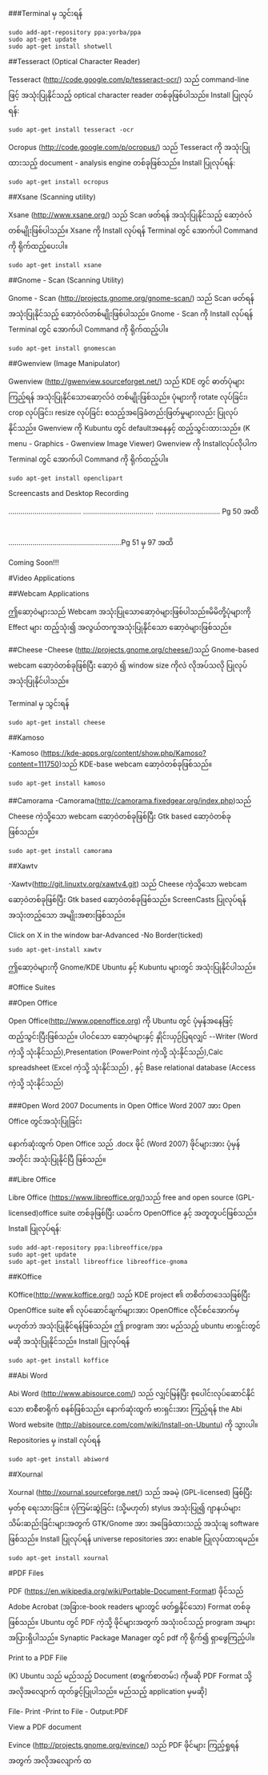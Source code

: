 ###Terminal မှ သွင်းရန်

    sudo add-apt-repository ppa:yorba/ppa
    sudo apt-get update
    sudo apt-get install shotwell


##Tesseract (Optical Character Reader)

Tesseract (http://code.google.com/p/tesseract-ocr/) သည် command-line ဖြင့် အသုံးပြုနိုင်သည့် optical
character reader တစ်ခုဖြစ်ပါသည်။ Install  ပြုလုပ်ရန်:

    sudo apt-get install tesseract -ocr


Ocropus (http://code.google.com/p/ocropus/) သည် Tesseract ကို အသုံးပြုထားသည့် document -
analysis engine တစ်ခုဖြစ်သည်။ Install ပြုလုပ်ရန်:

    sudo apt-get install ocropus


##Xsane (Scanning utility)

Xsane (http://www.xsane.org/) သည် Scan ဖတ်ရန် အသုံးပြုနိုင်သည့် ဆော့ဝဲလ်တစ်မျိုးဖြစ်ပါသည်။
Xsane ကို  Install လုပ်ရန် Terminal တွင် အောက်ပါ Command ကို ရိုက်ထည့်ပေးပါ။

    sudo apt-get install xsane


##Gnome - Scan (Scanning Utility)

Gnome - Scan (http://projects.gnome.org/gnome-scan/) သည် Scan ဖတ်ရန် အသုံးပြုနိုင်သည့်
ဆော့ဝဲလ်တစ်မျိုးဖြစ်ပါသည်။ Gnome - Scan ကို Install လုပ်ရန် Terminal တွင် အောက်ပါ Command
ကို ရိုက်ထည့်ပါ။

    sudo apt-get install gnomescan 


##Gwenview (Image Manipulator)

Gwenview (http://gwenview.sourceforget.net/) သည် KDE တွင် ဓာတ်ပုံများကြည့်ရန် အသုံးပြုနိုင်သောဆော့လ်ဝဲ တစ်မျိုးဖြစ်သည်။ ပုံများကို rotate လုပ်ခြင်း၊ crop လုပ်ခြင်း၊ resize လုပ်ခြင်း စသည့်အခြေခံတည်းဖြတ်မှုများလည်း ပြုလုပ်နိုင်သည်။ Gwenview ကို Kubuntu တွင် defaultအနေနှင့် ထည့်သွင်းထားသည်။ (K menu - Graphics - Gwenview Image Viewer) Gwenview ကို Installလုပ်လိုပါက Terminal တွင် အောက်ပါ Command ကို ရိုက်ထည့်ပါ။

    sudo apt-get install openclipart


Screencasts and Desktop Recording



....................................
...................................
................................   Pg 50 အထိ
﻿


........................................................Pg 51 မှ 97 အထိ 


Coming Soon!!!

#Video Applications

##Webcam Applications

ဤဆော့ဝဲများသည် Webcam အသုံးပြုသောဆော့ဝဲများဖြစ်ပါသည်။မိမိတို့ပုံများကို Effect များ ထည့်သုံး၍ 
အလွယ်တကူအသုံးပြုနိုင်သော ဆော့ဝဲများဖြစ်သည်။

##Cheese
-Cheese (http://projects.gnome.org/cheese/)သည် Gnome-based webcam
 ဆော့ဝဲတစ်ခုဖြစ်ပြီး ဆော့ဝဲ ၍ window size ကိုလဲ လိုအပ်သလို ပြုလုပ်အသုံးပြုနိုင်ပါသည်။

Terminal မှ သွင်းရန်

    sudo apt-get install cheese

##Kamoso
 
-Kamoso (https://kde-apps.org/content/show.php/Kamoso?content=111750)သည်
KDE-base webcam ဆော့ဝဲတစ်ခုဖြစ်သည်။

    sudo apt-get install kamoso

##Camorama
-Camorama(http://camorama.fixedgear.org/index.php)သည် Cheese ကဲ့သို့သော webcam 
ဆော့ဝဲတစ်ခုဖြစ်ပြီး Gtk based ဆော့ဝဲတစ်ခုဖြစ်သည်။

    sudo apt-get install camorama

##Xawtv

-Xawtv(http://git.linuxtv.org/xawtv4.git) သည် Cheese ကဲ့သို့သော webcam
ဆော့ဝဲတစ်ခုဖြစ်ပြီး Gtk based ဆော့ဝဲတစ်ခုဖြစ်သည်။ ScreenCasts ပြုလုပ်ရန် အသုံးတည့်သော 
အမျိုးအစားဖြစ်သည်။

Click on X in the window bar-Advanced -No Border(ticked)

    sudo apt-get-install xawtv

ဤဆော့ဝဲများကို Gnome/KDE Ubuntu နှင့် Kubuntu များတွင် အသုံးပြုနိုင်ပါသည်။

#Office Suites

##Open Office

Open Office(http://www.openoffice.org) ကို Ubuntu တွင် ပုံမှန်အနေဖြင့် ထည့်သွင်းပြီးဖြစ်သည်။
ပါဝင်သော ဆော့ဝဲများနှင့် နှိုင်းယှဉ်ပြရလျှင် --Writer (Word ကဲ့သို့ သုံးနိုင်သည်),Presentation (PowerPoint ကဲ့သို့  သုံးနိုင်သည်),Calc spreadsheet (Excel ကဲ့သို့ သုံးနိုင်သည်) , နှင့် Base relational database (Access ကဲ့သို့ သုံးနိုင်သည်)

###Open Word 2007 Documents in Open Office Word 2007 အား Open Office တွင်အသုံးပြုခြင်း

နောက်ဆုံးထွက် Open Office  သည် .docx ဖိုင် (Word 2007) ဖိုင်များအား ပုံမှန်အတိုင်း အသုံးပြုနိုင်ပြီ ဖြစ်သည်။

##Libre Office

Libre Office (https://www.libreoffice.org/)သည် free and open source (GPL-licensed)office suite
တစ်ခုဖြစ်ပြီး ယခင်က OpenOffice နှင့် အတူတူပင်ဖြစ်သည်။ Install ပြုလုပ်ရန်:

    sudo add-apt-repository ppa:libreoffice/ppa
    sudo apt-get update
    sudo apt-get install libreoffice libreoffice-gnoma

##KOffice

KOffice(http://www.koffice.org/) သည် KDE project ၏ တစိတ်တဒေသဖြစ်ပြီး OpenOffice suite
၏ လုပ်ဆောင်ချက်များအား OpenOffice လိုင်စင်အောက်မှ မဟုတ်ဘဲ အသုံးပြုနိုင်ရန်ဖြစ်သည်။ ဤ 
program အား မည်သည့် ubuntu ဗားရှင်းတွင်မဆို အသုံးပြုနိုင်သည်။ Install ပြုလုပ်ရန်

    sudo apt-get install koffice

##Abi Word

Abi Word (http://www.abisource.com/) သည် လျှင်မြန်ပြီး စုပေါင်းလုပ်ဆောင်နိုင်သော စာစီစာရိုက်
စနစ်ဖြစ်သည်။ နောက်ဆုံးထွက် ဗားရှင်းအား ကြည့်ရန် the Abi Word website 
(http://abisource.com/com/wiki/Install-on-Ubuntu) ကို သွားပါ။ Repositories မှ install လုပ်ရန်

    sudo apt-get install abiword

##Xournal

Xournal (http://xournal.sourceforge.net/) သည် အခမဲ့ (GPL-licensed) ဖြစ်ပြီး မှတ်စု ရေးသားခြင်း။
ပုံကြမ်းဆွဲခြင်း (သို့မဟုတ်) stylus အသုံးပြု၍ ဂျာနယ်များ သိမ်းဆည်းခြင်းများအတွက် GTK/Gnome 
အား အခြေခံထားသည့် အသုံးချ software ဖြစ်သည်။ Install ပြုလုပ်ရန် universe repositories အား enable
ပြုလုပ်ထားရမည်။

    sudo apt-get install xournal

#PDF Files

PDF (https://en.wikipedia.org/wiki/Portable-Document-Format) ဖိုင်သည် Adobe Acrobat (အခြားe-book readers များတွင် ဖတ်ရှုနိုင်သော) Format တစ်ခုဖြစ်သည်။ Ubuntu တွင် PDF ကဲ့သို့ ဖိုင်များအတွက်
အသုံးဝင်သည့် program အများအပြားရှိပါသည်။ Synaptic Package Manager တွင် pdf 
ကို ရိုက်၍ ရှာဖွေကြည့်ပါ။

Print to a PDF File

(K) Ubuntu သည် မည်သည့် Document (စာရွက်စာတမ်း) ကိုမဆို PDF Format သို့ အလိုအလျောက်
ထုတ်ခွင့်ပြုပါသည်။ မည်သည့် application မှမဆို]

File- Print -Print to File - Output:PDF

View a PDF document

Evince (http://projects.gnome.org/evince/) သည် PDF ဖိုင်များ ကြည့်ရှုရန်အတွက်
အလိုအလျောက် ထ
